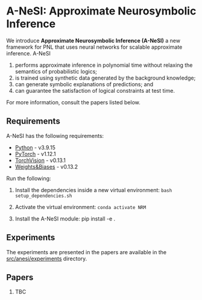 # A-NeSI: Approximate Neurosymbolic Inference

We introduce **Approximate Neurosymbolic Inference (A-NeSI)** a new framework for PNL that uses neural networks for scalable approximate inference. A-NeSI 
1. performs approximate inference in polynomial time without relaxing the semantics of probabilistic logics; 
2. is trained using synthetic data generated by the background knowledge; 
3. can generate symbolic explanations of predictions; and 
4. can guarantee the satisfaction of logical constraints at test time. 

For more information, consult the papers listed below.

## Requirements

A-NeSI has the following requirements:

* [Python](https://www.python.org/) - v3.9.15
* [PyTorch](https://pytorch.org/) - v1.12.1
* [TorchVision](https://pytorch.org/vision/stable/index.html) - v0.13.1
* [Weights&Biases](https://wandb.ai/) - v0.13.2

Run the following:

1. Install the dependencies inside a new virtual environment: `bash setup_dependencies.sh`

2. Activate the virtual environment: `conda activate NRM`

3. Install the A-NeSI module: pip install -e .

## Experiments

The experiments are presented in the papers are available in the [src/anesi/experiments](src/anesi/experiments) directory.

## Papers
1. TBC
